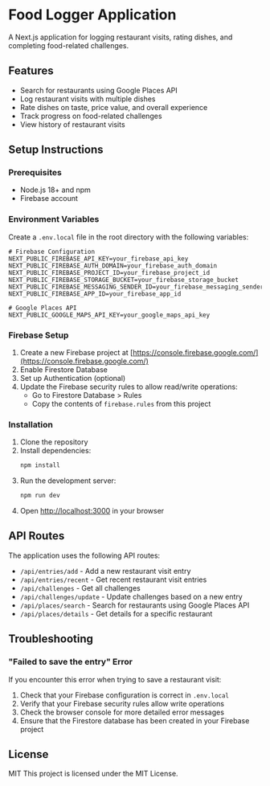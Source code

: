 # Food Logger Application

A Next.js application for logging restaurant visits, rating dishes, and completing food-related challenges.

## Features

- Search for restaurants using Google Places API
- Log restaurant visits with multiple dishes
- Rate dishes on taste, price value, and overall experience
- Track progress on food-related challenges
- View history of restaurant visits

## Setup Instructions

### Prerequisites

- Node.js 18+ and npm
- Firebase account

### Environment Variables

Create a `.env.local` file in the root directory with the following variables:

```
# Firebase Configuration
NEXT_PUBLIC_FIREBASE_API_KEY=your_firebase_api_key
NEXT_PUBLIC_FIREBASE_AUTH_DOMAIN=your_firebase_auth_domain
NEXT_PUBLIC_FIREBASE_PROJECT_ID=your_firebase_project_id
NEXT_PUBLIC_FIREBASE_STORAGE_BUCKET=your_firebase_storage_bucket
NEXT_PUBLIC_FIREBASE_MESSAGING_SENDER_ID=your_firebase_messaging_sender_id
NEXT_PUBLIC_FIREBASE_APP_ID=your_firebase_app_id

# Google Places API
NEXT_PUBLIC_GOOGLE_MAPS_API_KEY=your_google_maps_api_key
```

### Firebase Setup

1. Create a new Firebase project at [https://console.firebase.google.com/](https://console.firebase.google.com/)
2. Enable Firestore Database
3. Set up Authentication (optional)
4. Update the Firebase security rules to allow read/write operations:
   - Go to Firestore Database > Rules
   - Copy the contents of `firebase.rules` from this project

### Installation

1. Clone the repository
2. Install dependencies:
   ```bash
   npm install
   ```
3. Run the development server:
   ```bash
   npm run dev
   ```
4. Open [http://localhost:3000](http://localhost:3000) in your browser

## API Routes

The application uses the following API routes:

- `/api/entries/add` - Add a new restaurant visit entry
- `/api/entries/recent` - Get recent restaurant visit entries
- `/api/challenges` - Get all challenges
- `/api/challenges/update` - Update challenges based on a new entry
- `/api/places/search` - Search for restaurants using Google Places API
- `/api/places/details` - Get details for a specific restaurant

## Troubleshooting

### "Failed to save the entry" Error

If you encounter this error when trying to save a restaurant visit:

1. Check that your Firebase configuration is correct in `.env.local`
2. Verify that your Firebase security rules allow write operations
3. Check the browser console for more detailed error messages
4. Ensure that the Firestore database has been created in your Firebase project

## License

MIT
This project is licensed under the MIT License.
